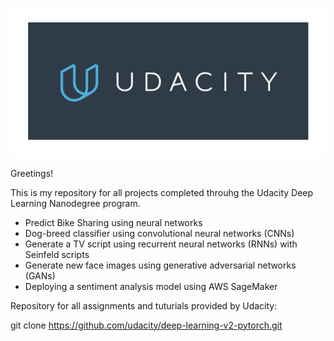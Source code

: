 ![Udacity logo](/imgs/udacity_logo.png)

Greetings!

This is my repository for all projects completed throuhg the Udacity Deep Learning Nanodegree program.
 
  - Predict Bike Sharing using neural networks
  - Dog-breed classifier using convolutional neural networks (CNNs)
  - Generate a TV script using recurrent neural networks (RNNs) with Seinfeld scripts
  - Generate new face images using generative adversarial networks (GANs)
  - Deploying a sentiment analysis model using AWS SageMaker


Repository for all assignments and tuturials provided by Udacity:

git clone https://github.com/udacity/deep-learning-v2-pytorch.git
